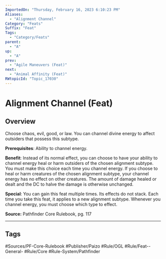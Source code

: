 ```yaml
---
ImportedOn: "Thursday, February 16, 2023 6:10:23 PM"
Aliases:
  - "Alignment Channel"
Category: "Feats"
Suffix: "Feat"
Tags:
  - "Category/Feats"
parent:
  - "A"
up:
  - "A"
prev:
  - "Agile Maneuvers (Feat)"
next:
  - "Animal Affinity (Feat)"
RWtopicId: "Topic_17030"
---
```

# Alignment Channel (Feat)
## Overview
Choose chaos, evil, good, or law. You can channel divine energy to affect outsiders that possess this subtype.

**Prerequisites**: Ability to channel energy.

**Benefit**: Instead of its normal effect, you can choose to have your ability to channel energy heal or harm outsiders of the chosen alignment subtype. You must make this choice each time you channel energy. If you choose to heal or harm creatures of the chosen alignment subtype, your channel energy has no effect on other creatures. The amount of damage healed or dealt and the DC to halve the damage is otherwise unchanged.

**Special**: You can gain this feat multiple times. Its effects do not stack. Each time you take this feat, it applies to a new alignment subtype. Whenever you channel energy, you must choose which type to effect.

**Source:** Pathfinder Core Rulebook, pg. 117


---
## Tags
#Sources/PF-Core-Rulebook #Publisher/Paizo #Rule/OGL #Rule/Feat--General- #Rule/Core #Rule-System/Pathfinder

